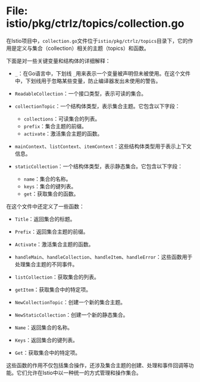 # File: istio/pkg/ctrlz/topics/collection.go

在Istio项目中，`collection.go`文件位于`istio/pkg/ctrlz/topics`目录下，它的作用是定义与集合（collection）相关的主题（topics）和函数。

下面是对一些关键变量和结构体的详细解释：

- `_`：在Go语言中，下划线 `_`用来表示一个变量被声明但未被使用。在这个文件中，下划线用于忽略某些变量，防止编译器发出未使用的警告。

- `ReadableCollection`：一个接口类型，表示可读的集合。

- `collectionTopic`：一个结构体类型，表示集合主题。它包含以下字段：
  - `collections`：可读集合的列表。
  - `prefix`：集合主题的前缀。
  - `activate`：激活集合主题的函数。

- `mainContext`、`listContext`、`itemContext`：这些结构体类型用于表示上下文信息。

- `staticCollection`：一个结构体类型，表示静态集合。它包含以下字段：
  - `name`：集合的名称。
  - `keys`：集合的键列表。
  - `get`：获取集合的函数。

在这个文件中还定义了一些函数：

- `Title`：返回集合的标题。

- `Prefix`：返回集合主题的前缀。

- `Activate`：激活集合主题的函数。

- `handleMain`、`handleCollection`、`handleItem`、`handleError`：这些函数用于处理集合主题的不同事件。

- `listCollection`：获取集合的列表。

- `getItem`：获取集合中的特定项。

- `NewCollectionTopic`：创建一个新的集合主题。

- `NewStaticCollection`：创建一个新的静态集合。

- `Name`：返回集合的名称。

- `Keys`：返回集合的键列表。

- `Get`：获取集合中的特定项。

这些函数的作用不仅包括集合操作，还涉及集合主题的创建、处理和事件回调等功能。它们允许在Istio中以一种统一的方式管理和操作集合。

